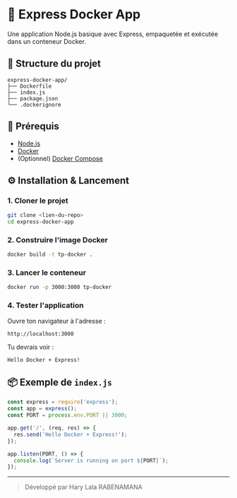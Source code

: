 # 🚀 Express Docker App

Une application Node.js basique avec Express, empaquetée et exécutée dans un conteneur Docker.

## 📁 Structure du projet

```
express-docker-app/
├── Dockerfile
├── index.js
├── package.json
└── .dockerignore
```

## 🧰 Prérequis

- [Node.js](https://nodejs.org/)
- [Docker](https://www.docker.com/)
- (Optionnel) [Docker Compose](https://docs.docker.com/compose/)

## ⚙️ Installation & Lancement

### 1. Cloner le projet

```bash
git clone <lien-du-repo>
cd express-docker-app
```

### 2. Construire l'image Docker

```bash
docker build -t tp-docker .
```

### 3. Lancer le conteneur

```bash
docker run -p 3000:3000 tp-docker
```

### 4. Tester l'application

Ouvre ton navigateur à l'adresse :

```
http://localhost:3000
```

Tu devrais voir :

```
Hello Docker + Express!
```

## 📦 Exemple de `index.js`

```js
const express = require('express');
const app = express();
const PORT = process.env.PORT || 3000;

app.get('/', (req, res) => {
  res.send('Hello Docker + Express!');
});

app.listen(PORT, () => {
  console.log(`Server is running on port ${PORT}`);
});
```

---

> Développé par Hary Lala RABENAMANA
